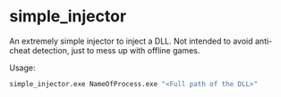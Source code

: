 # simple_injector
An extremely simple injector to inject a DLL. Not intended to avoid anti-cheat detection, just to mess up with offline games.

Usage:

```bash
simple_injector.exe NameOfProcess.exe "<Full path of the DLL>"
```
